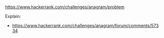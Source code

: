 https://www.hackerrank.com/challenges/anagram/problem

Explain:
- https://www.hackerrank.com/challenges/anagram/forum/comments/57334
